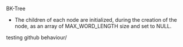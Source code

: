BK-Tree
- The children of each node are initialized, during the creation of the node, as an array of MAX_WORD_LENGTH size and set to NULL.

testing github behaviour/
